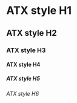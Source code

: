 # ATX style H1

## ATX style H2

### ATX style H3

#### ATX style H4

##### ATX style H5

###### ATX style H6

